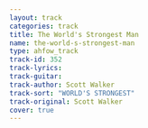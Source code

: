 ```yaml
---
layout: track
categories: track
title: The World's Strongest Man
name: the-world-s-strongest-man
type: ahfow_track
track-id: 352
track-lyrics: 
track-guitar: 
track-author: Scott Walker
track-sort: "WORLD'S STRONGEST"
track-original: Scott Walker
cover: true
---
```


